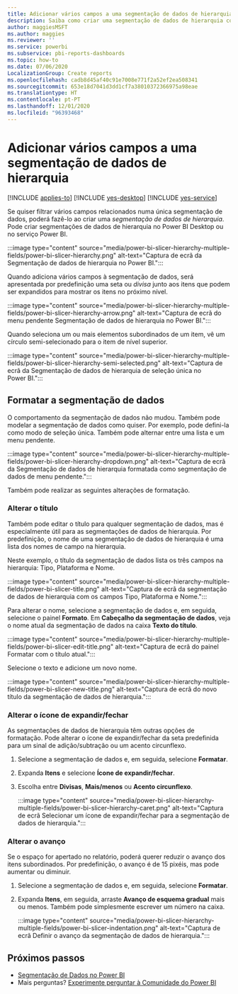 ```yaml
---
title: Adicionar vários campos a uma segmentação de dados de hierarquia
description: Saiba como criar uma segmentação de dados de hierarquia com vários campos numa hierarquia.
author: maggiesMSFT
ms.author: maggies
ms.reviewer: ''
ms.service: powerbi
ms.subservice: pbi-reports-dashboards
ms.topic: how-to
ms.date: 07/06/2020
LocalizationGroup: Create reports
ms.openlocfilehash: cadb8d45af40c91e7008e771f2a52ef2ea508341
ms.sourcegitcommit: 653e18d7041d3dd1cf7a38010372366975a98eae
ms.translationtype: HT
ms.contentlocale: pt-PT
ms.lasthandoff: 12/01/2020
ms.locfileid: "96393468"
---
```

# <a name="add-multiple-fields-to-a-hierarchy-slicer"></a>Adicionar vários campos a uma segmentação de dados de hierarquia

[!INCLUDE [applies-to](../includes/applies-to.md)] [!INCLUDE [yes-desktop](../includes/yes-desktop.md)] [!INCLUDE [yes-service](../includes/yes-service.md)]

Se quiser filtrar vários campos relacionados numa única segmentação de dados, poderá fazê-lo ao criar uma *segmentação de dados de hierarquia*. Pode criar segmentações de dados de hierarquia no Power BI Desktop ou no serviço Power BI.

:::image type="content" source="media/power-bi-slicer-hierarchy-multiple-fields/power-bi-slicer-hierarchy.png" alt-text="Captura de ecrã da Segmentação de dados de hierarquia no Power BI.":::

Quando adiciona vários campos à segmentação de dados, será apresentada por predefinição uma seta ou *divisa* junto aos itens que podem ser expandidos para mostrar os itens no próximo nível.

:::image type="content" source="media/power-bi-slicer-hierarchy-multiple-fields/power-bi-slicer-hierarchy-arrow.png" alt-text="Captura de ecrã do menu pendente Segmentação de dados de hierarquia no Power BI.":::
 
 
Quando seleciona um ou mais elementos subordinados de um item, vê um círculo semi-selecionado para o item de nível superior.
 
:::image type="content" source="media/power-bi-slicer-hierarchy-multiple-fields/power-bi-slicer-hierarchy-semi-selected.png" alt-text="Captura de ecrã da Segmentação de dados de hierarquia de seleção única no Power BI.":::

## <a name="format-the-slicer"></a>Formatar a segmentação de dados

O comportamento da segmentação de dados não mudou. Também pode modelar a segmentação de dados como quiser. Por exemplo, pode defini-la como modo de seleção única. Também pode alternar entre uma lista e um menu pendente. 

:::image type="content" source="media/power-bi-slicer-hierarchy-multiple-fields/power-bi-slicer-hierarchy-dropdown.png" alt-text="Captura de ecrã da Segmentação de dados de hierarquia formatada como segmentação de dados de menu pendente.":::

Também pode realizar as seguintes alterações de formatação.

### <a name="change-the-title"></a>Alterar o título

Também pode editar o título para qualquer segmentação de dados, mas é especialmente útil para as segmentações de dados de hierarquia. Por predefinição, o nome de uma segmentação de dados de hierarquia é uma lista dos nomes de campo na hierarquia.

Neste exemplo, o título da segmentação de dados lista os três campos na hierarquia: Tipo, Plataforma e Nome.

:::image type="content" source="media/power-bi-slicer-hierarchy-multiple-fields/power-bi-slicer-title.png" alt-text="Captura de ecrã da segmentação de dados de hierarquia com os campos Tipo, Plataforma e Nome.":::

Para alterar o nome, selecione a segmentação de dados e, em seguida, selecione o painel **Formato**. Em **Cabeçalho da segmentação de dados**, veja o nome atual da segmentação de dados na caixa **Texto do título**.

:::image type="content" source="media/power-bi-slicer-hierarchy-multiple-fields/power-bi-slicer-edit-title.png" alt-text="Captura de ecrã do painel Formatar com o título atual.":::

Selecione o texto e adicione um novo nome.

:::image type="content" source="media/power-bi-slicer-hierarchy-multiple-fields/power-bi-slicer-new-title.png" alt-text="Captura de ecrã do novo título da segmentação de dados de hierarquia.":::


### <a name="change-the-expandcollapse-icon"></a>Alterar o ícone de expandir/fechar

As segmentações de dados de hierarquia têm outras opções de formatação. Pode alterar o ícone de expandir/fechar da seta predefinida para um sinal de adição/subtração ou um acento circunflexo.

1. Selecione a segmentação de dados e, em seguida, selecione **Formatar**.
1. Expanda **Itens** e selecione **Ícone de expandir/fechar**.
1. Escolha entre **Divisas**, **Mais/menos** ou **Acento circunflexo**.
 
    :::image type="content" source="media/power-bi-slicer-hierarchy-multiple-fields/power-bi-slicer-hierarchy-caret.png" alt-text="Captura de ecrã Selecionar um ícone de expandir/fechar para a segmentação de dados de hierarquia.":::
 
### <a name="change-the-indentation"></a>Alterar o avanço

Se o espaço for apertado no relatório, poderá querer reduzir o avanço dos itens subordinados. Por predefinição, o avanço é de 15 pixéis, mas pode aumentar ou diminuir. 

1. Selecione a segmentação de dados e, em seguida, selecione **Formatar**.
1. Expanda **Itens**, em seguida, arraste **Avanço de esquema gradual** mais ou menos. Também pode simplesmente escrever um número na caixa.

    :::image type="content" source="media/power-bi-slicer-hierarchy-multiple-fields/power-bi-slicer-indentation.png" alt-text="Captura de ecrã Definir o avanço da segmentação de dados de hierarquia.":::

## <a name="next-steps"></a>Próximos passos

- [Segmentação de Dados no Power BI](../visuals/power-bi-visualization-slicers.md)
- Mais perguntas? [Experimente perguntar à Comunidade do Power BI](https://community.powerbi.com/)